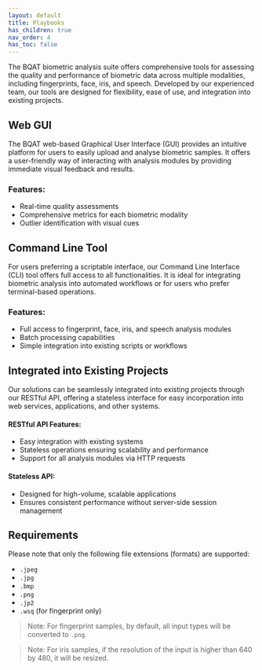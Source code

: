 ```yaml
---
layout: default
title: Playbooks
has_children: true
nav_order: 4
has_toc: false
---
```


The BQAT biometric analysis suite offers comprehensive tools for assessing the quality and performance of biometric data across multiple modalities, including fingerprints, face, iris, and speech. Developed by our experienced team, our tools are designed for flexibility, ease of use, and integration into existing projects. 

## Web GUI

The BQAT web-based Graphical User Interface (GUI) provides an intuitive platform for users to easily upload and analyse biometric samples. It offers a user-friendly way of interacting with analysis modules by providing immediate visual feedback and results. 

### Features:

* Real-time quality assessments
* Comprehensive metrics for each biometric modality
* Outlier identification with visual cues

## Command Line Tool

For users preferring a scriptable interface, our Command Line Interface (CLI) tool offers full access to all functionalities. It is ideal for integrating biometric analysis into automated workflows or for users who prefer terminal-based operations. 

### Features:

* Full access to fingerprint, face, iris, and speech analysis modules
* Batch processing capabilities
* Simple integration into existing scripts or workflows

## Integrated into Existing Projects

Our solutions can be seamlessly integrated into existing projects through our RESTful API, offering a stateless interface for easy incorporation into web services, applications, and other systems. 

#### RESTful API Features:

* Easy integration with existing systems
* Stateless operations ensuring scalability and performance
* Support for all analysis modules via HTTP requests

#### Stateless API:

* Designed for high-volume, scalable applications
* Ensures consistent performance without server-side session management

## Requirements

Please note that only the following file extensions (formats) are supported: 

* `.jpeg`
* `.jpg`
* `.bmp`
* `.png`
* `.jp2`
* `.wsq` (for fingerprint only)

> Note: For fingerprint samples, by default, all input types will be converted to `.png`.

> Note: For iris samples, if the resolution of the input is higher than 640 by 480, it will be resized.